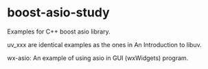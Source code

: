 # boost-asio-study
Examples for C++ boost asio library.

uv_xxx are identical examples as the ones in An Introduction to libuv.

wx-asio: An example of using asio in GUI (wxWidgets) program.

